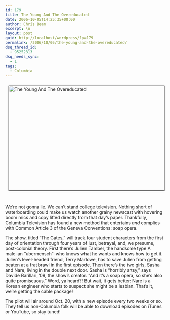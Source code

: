 ```yaml
---
id: 179
title: The Young And The Overeducated
date: 2006-10-05T14:25:35+00:00
author: Chris Beam
excerpt: \n
layout: post
guid: http://localhost/wordpress/?p=179
permalink: /2006/10/05/the-young-and-the-overeducated/
dsq_thread_id:
  - 95252313
dsq_needs_sync:
  - 1
tags:
  - Columbia
---
```

<img height="333" hspace="10" src="http://www.ivygateblog.com/wp-content/uploads/2006/10/soapopera.gif" width="495" align="top" vspace="10" border="1" alt="The Young And The Overeducated" />&nbsp;

We&#8217;re not gonna lie. We can&#8217;t stand college television. Nothing short of waterboarding could make us watch another grainy newscast with hovering boom mics and copy lifted directly from that day&#8217;s paper. Thankfully, Columbia Television has found a new method that entertains _and_ complies with Common Article 3 of the Geneva Conventions: soap opera.

The show, titled &#8220;The Gates,&#8221; will track four student characters from the first day of orientation through four years of lust, betrayal, and, we presume, post-colonial theory. First there&#8217;s Julien Tamber, the handsome type A male&#8211;an &#8220;ubermensch&#8221;&#8211;who knows what he wants and knows how to get it. Julien&#8217;s level-headed friend, Terry Marlowe, has to save Julien from getting beaten at a frat brawl in the first episode. Then there&#8217;s the two girls, Sasha and Nare, living in the double next door. Sasha is &#8220;horribly artsy,&#8221; says Davide Barillari, &#8217;09, the show&#8217;s creator. &#8220;And it&#8217;s a soap opera, so she&#8217;s also quite promiscuous.&#8221; Word, ya heard?! But wait, it gets better: Nare is a Korean engineer who starts to suspect she might be a lesbian. That&#8217;s it, we&#8217;re getting the cable package!

The pilot will air around Oct. 20, with a new episode every two weeks or so. They tell us non-Columbia folk will be able to download episodes on iTunes or YouTube, so stay tuned!